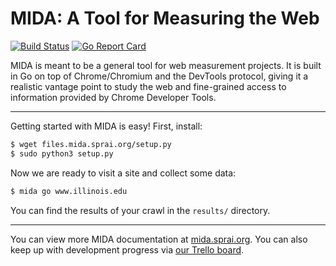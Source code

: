 # MIDA: A Tool for Measuring the Web

[![Build Status](https://travis-ci.com/teamnsrg/mida.svg?branch=master)](https://travis-ci.com/teamnsrg/mida)
[![Go Report Card](https://goreportcard.com/badge/github.com/teamnsrg/mida)](https://goreportcard.com/report/github.com/teamnsrg/mida)

MIDA is meant to be a general tool for web measurement projects. It is built in Go 
on top of Chrome/Chromium and the DevTools protocol, giving it a realistic vantage point
to study the web and fine-grained access to information provided by Chrome Developer Tools.

---

Getting started with MIDA is easy! First, install:

```bash
$ wget files.mida.sprai.org/setup.py
$ sudo python3 setup.py 
```

Now we are ready to visit a site and collect some data:
```bash
$ mida go www.illinois.edu
```

You can find the results of your crawl in the `results/` directory.

---

You can view more MIDA documentation at [mida.sprai.org](https://mida.sprai.org). You can also
keep up with development progress via [our Trello board](https://trello.com/b/KSpQS5jk/mida).
